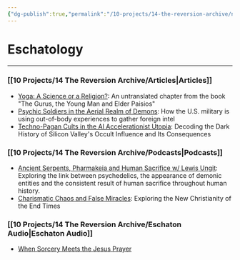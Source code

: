 ```yaml
---
{"dg-publish":true,"permalink":"/10-projects/14-the-reversion-archive/new-age/"}
---
```


# Eschatology
---
### [[10 Projects/14 The Reversion Archive/Articles\|Articles]]
- [Yoga: A Science or a Religion?](https://thereversion.co/p/yoga-a-science-or-a-religion): An untranslated chapter from the book "The Gurus, the Young Man and Elder Paisios"
- [Psychic Soldiers in the Aerial Realm of Demons](https://thereversion.co/p/psychic-soldiers-in-the-aerial-realm): How the U.S. military is using out-of-body experiences to gather foreign intel
- [Techno-Pagan Cults in the AI Accelerationist Utopia](https://thereversion.co/p/techno-pagan-cults-in-the-ai-accelerationist): Decoding the Dark History of Silicon Valley's Occult Influence and Its Consequences

### [[10 Projects/14 The Reversion Archive/Podcasts\|Podcasts]]
- [Ancient Serpents, Pharmakeia and Human Sacrifice w/ Lewis Ungit](https://thereversion.co/p/ancient-serpents-pharmakeia-and-human): Exploring the link between psychedelics, the appearance of demonic entities and the consistent result of human sacrifice throughout human history.
- [Charismatic Chaos and False Miracles](https://thereversion.co/p/charismatic-chaos-and-false-miracles): Exploring the New Christianity of the End Times

### [[10 Projects/14 The Reversion Archive/Eschaton Audio\|Eschaton Audio]]
- [When Sorcery Meets the Jesus Prayer](https://thereversion.co/p/when-sorcery-meets-the-jesus-prayer)
